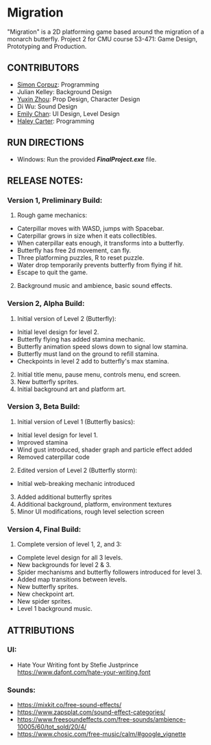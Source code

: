 # Migration
"Migration" is a 2D platforming game based around the migration of a monarch butterfly.
Project 2 for CMU course 53-471: Game Design, Prototyping and Production.

## CONTRIBUTORS
- [Simon Corpuz](https://github.com/SiCorp560): Programming
- Julian Kelley: Background Design
- [Yuxin Zhou](https://github.com/yuxinmaraz): Prop Design, Character Design
- Di Wu: Sound Design
- [Emily Chan](https://github.com/eggison): UI Design, Level Design
- [Haley Carter](https://github.com/hcarter20): Programming

## RUN DIRECTIONS
- Windows: Run the provided **_FinalProject.exe_** file.

## RELEASE NOTES:
### Version 1, Preliminary Build: 
1. Rough game mechanics: 
- Caterpillar moves with WASD, jumps with Spacebar.
- Caterpillar grows in size when it eats collectibles.
- When caterpillar eats enough, it transforms into a butterfly.
- Butterfly has free 2d movement, can fly.
- Three platforming puzzles, R to reset puzzle.
- Water drop temporarily prevents butterfly from flying if hit.
- Escape to quit the game.
2. Background music and ambience, basic sound effects.

### Version 2, Alpha Build:
1. Initial version of Level 2 (Butterfly):
- Initial level design for level 2.
- Butterfly flying has added stamina mechanic.
- Butterfly animation speed slows down to signal low stamina.
- Butterfly must land on the ground to refill stamina.
- Checkpoints in level 2 add to butterfly's max stamina.	
2. Initial title menu, pause menu, controls menu, end screen.
3. New butterfly sprites.
4. Initial background art and platform art.

### Version 3, Beta Build:
1. Initial version of Level 1 (Butterfly basics):
- Initial level design for level 1.
- Improved stamina
- Wind gust introduced, shader graph and particle effect added
- Removed caterpillar code
2. Edited version of Level 2 (Butterfly storm):
- Initial web-breaking mechanic introduced
3. Added additional butterfly sprites
4. Additional background, platform, environment textures
5. Minor UI modifications, rough level selection screen

### Version 4, Final Build:
1. Complete version of level 1, 2, and 3:
- Complete level design for all 3 levels.
- New backgrounds for level 2 & 3. 
- Spider mechanisms and butterfly followers introduced for level 3. 
- Added map transitions between levels.
- New butterfly sprites.
- New checkpoint art.
- New spider sprites.
- Level 1 background music.

## ATTRIBUTIONS
### UI:
- Hate Your Writing font by Stefie Justprince https://www.dafont.com/hate-your-writing.font

### Sounds:
- https://mixkit.co/free-sound-effects/
- https://www.zapsplat.com/sound-effect-categories/
- https://www.freesoundeffects.com/free-sounds/ambience-10005/60/tot_sold/20/4/
- https://www.chosic.com/free-music/calm/#google_vignette
